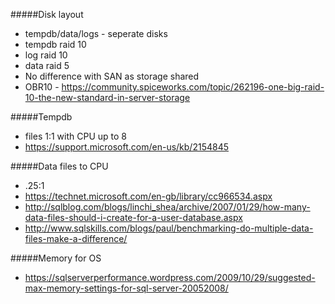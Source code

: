 #####Disk layout
* tempdb/data/logs - seperate disks
* tempdb raid 10
* log raid 10
* data raid 5
* No difference with SAN as storage shared
* OBR10 - https://community.spiceworks.com/topic/262196-one-big-raid-10-the-new-standard-in-server-storage

#####Tempdb
* files 1:1 with CPU up to 8
* https://support.microsoft.com/en-us/kb/2154845

#####Data files to CPU
* .25:1 
* https://technet.microsoft.com/en-gb/library/cc966534.aspx
* http://sqlblog.com/blogs/linchi_shea/archive/2007/01/29/how-many-data-files-should-i-create-for-a-user-database.aspx
* http://www.sqlskills.com/blogs/paul/benchmarking-do-multiple-data-files-make-a-difference/

#####Memory for OS
* https://sqlserverperformance.wordpress.com/2009/10/29/suggested-max-memory-settings-for-sql-server-20052008/
